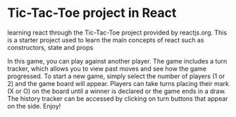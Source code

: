 # Tic-Tac-Toe project in React
learning react through the Tic-Tac-Toe project provided by reactjs.org. This is a starter project used to learn the main concepts of react such as constructors, state and props

In this game, you can play against another player. The game includes a turn tracker, which allows you to view past moves and see how the game progressed. To start a new game, simply select the number of players (1 or 2) and the game board will appear. Players can take turns placing their mark (X or O) on the board until a winner is declared or the game ends in a draw. The history tracker can be accessed by clicking on turn buttons that appear on the side. Enjoy!